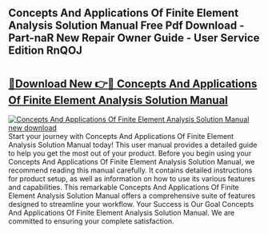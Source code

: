 ## Concepts And Applications Of Finite Element Analysis Solution Manual Free Pdf Download - Part-naR New Repair Owner Guide - User Service Edition RnQOJ

# <h2><a href="http://cf25979.oget.top/?id=Concepts+And+Applications+Of+Finite+Element+Analysis+Solution+Manual">🔗Download New 👉🔴 Concepts And Applications Of Finite Element Analysis Solution Manual</a></h2>

[![Concepts And Applications Of Finite Element Analysis Solution Manual new download](https://i.imgur.com/5g1atiW.png)](http://cf25979.oget.top/?id=Concepts+And+Applications+Of+Finite+Element+Analysis+Solution+Manual)
Start your journey with Concepts And Applications Of Finite Element Analysis Solution Manual today! This user manual provides a detailed guide to help you get the most out of your product. Before you begin using your Concepts And Applications Of Finite Element Analysis Solution Manual, we recommend reading this manual carefully. It contains detailed instructions for product setup, as well as information on how to use its various features and capabilities. This remarkable Concepts And Applications Of Finite Element Analysis Solution Manual offers a comprehensive suite of features designed to streamline your workflow. Your Success is Our Goal Concepts And Applications Of Finite Element Analysis Solution Manual. We are committed to ensuring your complete satisfaction.
